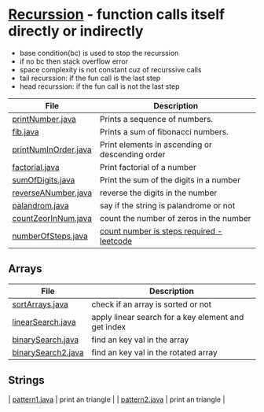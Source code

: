 # [Recurssion](https://www.enjoyalgorithms.com/blog/recursion-explained-how-recursion-works-in-programming) - function calls itself directly or indirectly
- base condition(bc) is used to stop the recurssion
- if no bc then stack overflow error
- space complexity is not constant cuz of recurssive calls
- tail recurssion: if the fun call is the last step
- head recurssion: if the fun call is not the last step



| File              | Description                          |
|-------------------|--------------------------------------|
| [printNumber.java](printNumber.java) | Prints a sequence of numbers. |
| [fib.java](fib.java) | Prints a sum of fibonacci numbers. |
| [printNumInOrder.java](printNumInOrder.java) | Print elements in ascending or descending order |
| [factorial.java](factorial.java) | Print factorial of a number |
| [sumOfDigits.java](sumOfDigits.java) | Print the sum of the digits in a number |
| [reverseANumber.java](reverseANumber.java) | reverse the digits in the number  |
| [palandrom.java](palandrom.java) | say if the string is palandrome or not  |
| [countZeorInNum.java](countZeorInNum.java) | count the number of zeros in the number  |
| [numberOfSteps.java](numberOfSteps.java) | [count number is steps required - leetcode](https://leetcode.com/problems/number-of-steps-to-reduce-a-number-to-zero/) |

## Arrays
| File              | Description                          |
|-------------------|--------------------------------------|
|[sortArrays.java](sortArrays.java)| check if an array is sorted or not|
|[linearSearch.java](linearSearch.java)| apply linear search for a key element and get index|
| [binarySearch.java](binarySearch.java) | find an key val in the array|
| [binarySearch2.java](binarySearch2.java) | find an key val in the rotated array|

## Strings
| [pattern1.java](pattern1.java) | print an triangle |
| [pattern2.java](pattern1.java) | print an triangle |
